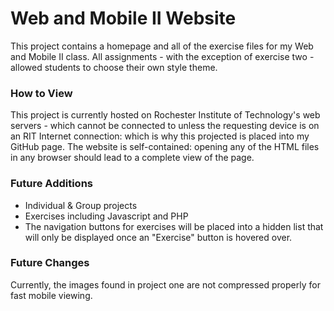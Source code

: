 <h1>Web and Mobile II Website</h1>
<p>
    This project contains a homepage and all of the exercise files for my Web and Mobile II class.
    All assignments - with the exception of exercise two - allowed students to choose their own
    style theme.
</p>

<h3>How to View</h3>
<p>
    This project is currently hosted on Rochester Institute of Technology's web servers - which cannot be connected to
    unless the requesting device is on an RIT Internet connection: which is why this projected is placed into my GitHub 
    page. The website is self-contained: opening any of the HTML files in any browser should lead to a complete view of
    the page.
</p>

<h3>Future Additions</h3>
<ul>
    <li>Individual &amp; Group projects</li>
    <li>Exercises including Javascript and PHP</li>
    <li>The navigation buttons for exercises will be placed into a hidden list that will only be 
     displayed once an "Exercise" button is hovered over.</li>
</ul>

<h3>Future Changes</h3>
<p>Currently, the images found in project one are not compressed properly for fast mobile viewing.</p>
